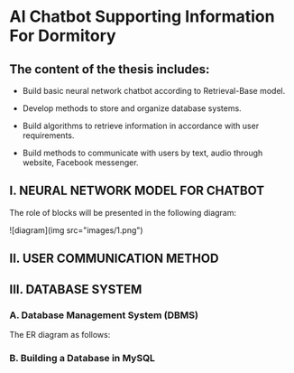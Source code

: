 # AI Chatbot Supporting Information For Dormitory

## The content of the thesis includes:
-	Build basic neural network chatbot according to Retrieval-Base model.

-	Develop methods to store and organize database systems.

-	Build algorithms to retrieve information in accordance with user requirements.

-	Build methods to communicate with users by text, audio through website, Facebook messenger.

## I.	NEURAL NETWORK MODEL FOR CHATBOT
The role of blocks will be presented in the following diagram:

![diagram](img src="images/1.png")

## II.	USER COMMUNICATION METHOD

## III. DATABASE SYSTEM
### A.	Database Management System (DBMS)
The ER diagram as follows:

### B.	Building a Database in MySQL


